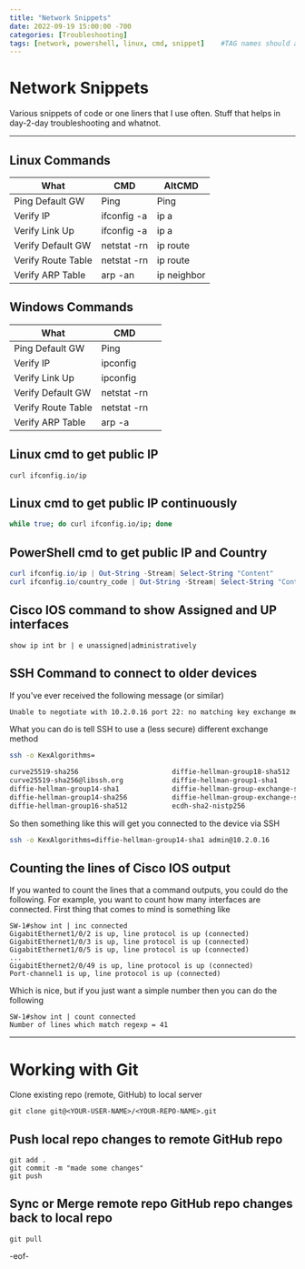 ```yaml
---
title: "Network Snippets"
date: 2022-09-19 15:00:00 -700
categories: [Troubleshooting]
tags: [network, powershell, linux, cmd, snippet]    #TAG names should always be lowercase
---
```


# Network Snippets

Various snippets of code or one liners that I use often. Stuff that helps in day-2-day troubleshooting and whatnot.

---

## Linux Commands

| What | CMD | AltCMD |
|----|----|----|
| Ping Default GW | Ping | Ping |
| Verify IP | ifconfig -a | ip a |
| Verify Link Up | ifconfig -a | ip a |
| Verify Default GW | netstat -rn | ip route |
| Verify Route Table | netstat -rn | ip route |
| Verify ARP Table | arp -an | ip neighbor |

## Windows Commands

| What | CMD | |
|----|----|----|
| Ping Default GW | Ping | |
| Verify IP | ipconfig | |
| Verify Link Up | ipconfig | |
| Verify Default GW | netstat -rn | |
| Verify Route Table | netstat -rn | |
| Verify ARP Table | arp -a | |

## Linux cmd to get public IP

```console
curl ifconfig.io/ip
```

## Linux cmd to get public IP continuously

```bash
while true; do curl ifconfig.io/ip; done
```

## PowerShell cmd to get public IP and Country

```powershell
curl ifconfig.io/ip | Out-String -Stream| Select-String "Content"
curl ifconfig.io/country_code | Out-String -Stream| Select-String "Content"
```


## Cisco IOS command to show Assigned and UP interfaces

```console
show ip int br | e unassigned|administratively
```
## SSH Command to connect to older devices

If you've ever received the following message (or similar)

```bash
Unable to negotiate with 10.2.0.16 port 22: no matching key exchange method found. Their offer: diffie-hellman-group-exchange-sha1,diffie-hellman-group14-sha1
```

What you can do is tell SSH to use a (less secure) different exchange method

```bash
ssh -o KexAlgorithms=

curve25519-sha256                       diffie-hellman-group18-sha512           ecdh-sha2-nistp384
curve25519-sha256@libssh.org            diffie-hellman-group1-sha1              ecdh-sha2-nistp521
diffie-hellman-group14-sha1             diffie-hellman-group-exchange-sha1      sntrup4591761x25519-sha512@tinyssh.org
diffie-hellman-group14-sha256           diffie-hellman-group-exchange-sha256    
diffie-hellman-group16-sha512           ecdh-sha2-nistp256     
```

So then something like this will get you connected to the device via SSH

```bash
ssh -o KexAlgorithms=diffie-hellman-group14-sha1 admin@10.2.0.16
```

## Counting the lines of Cisco IOS output

If you wanted to count the lines that a command outputs, you could do the following. For example, you want to count how many interfaces are connected.
First thing that comes to mind is something like

```console
SW-1#show int | inc connected  
GigabitEthernet1/0/2 is up, line protocol is up (connected) 
GigabitEthernet1/0/3 is up, line protocol is up (connected) 
GigabitEthernet1/0/5 is up, line protocol is up (connected) 
... 
GigabitEthernet2/0/49 is up, line protocol is up (connected) 
Port-channel1 is up, line protocol is up (connected) 
```

Which is nice, but if you just want a simple number then you can do the following

```console
SW-1#show int | count connected      
Number of lines which match regexp = 41
```

---

# Working with Git

Clone existing repo (remote, GitHub) to local server

```console
git clone git@<YOUR-USER-NAME>/<YOUR-REPO-NAME>.git
```

## Push local repo changes to remote GitHub repo

```console
git add .
git commit -m "made some changes"
git push
```

## Sync or Merge remote repo GitHub repo changes back to local repo

```console
git pull
```

-eof-